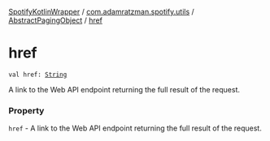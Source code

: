 [SpotifyKotlinWrapper](../../index.md) / [com.adamratzman.spotify.utils](../index.md) / [AbstractPagingObject](index.md) / [href](./href.md)

# href

`val href: `[`String`](https://kotlinlang.org/api/latest/jvm/stdlib/kotlin/-string/index.html)

A link to the Web API endpoint returning the full result of the request.

### Property

`href` - A link to the Web API endpoint returning the full result of the request.